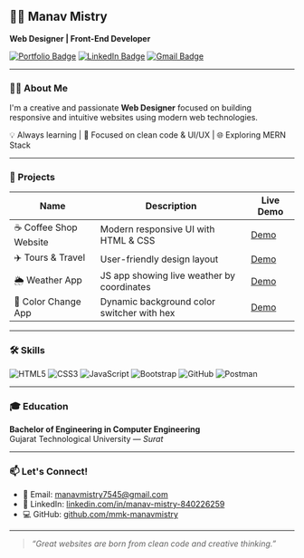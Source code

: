 ## 🧑‍💻 Manav Mistry

**Web Designer | Front-End Developer**

[![Portfolio Badge](https://img.shields.io/badge/-View%20Portfolio-000?style=flat&logo=vercel&logoColor=white&color=blue)](https://github.com/mmk-manavmistry)
[![LinkedIn Badge](https://img.shields.io/badge/-LinkedIn-blue?style=flat-square&logo=linkedin&logoColor=white&link=https://linkedin.com/in/manav-mistry-840226259)](https://linkedin.com/in/manav-mistry-840226259)
[![Gmail Badge](https://img.shields.io/badge/-Email-c14438?style=flat-square&logo=Gmail&logoColor=white&link=mailto:manavmistry7545@gmail.com)](mailto:manavmistry7545@gmail.com)

---

### 👨‍🎨 About Me

I'm a creative and passionate **Web Designer** focused on building responsive and intuitive websites using modern web technologies.

💡 Always learning | 🎯 Focused on clean code & UI/UX | 🌐 Exploring MERN Stack

---

### 🚀 Projects

| Name | Description | Live Demo |
|------|-------------|-----------|
| ☕ Coffee Shop Website | Modern responsive UI with HTML & CSS | [Demo](https://manav-mistry-coffee.netlify.app/) |
| ✈️ Tours & Travel | User-friendly design layout | [Demo](https://manav-mistry-tours-travel.netlify.app/) |
| 🌦️ Weather App | JS app showing live weather by coordinates | [Demo](https://latlongtoweather.netlify.app/) |
| 🎨 Color Change App | Dynamic background color switcher with hex | [Demo](https://colorcombinationapp.netlify.app/) |

---

### 🛠️ Skills

![HTML5](https://img.shields.io/badge/HTML5-E34F26?style=flat-square&logo=html5&logoColor=white)
![CSS3](https://img.shields.io/badge/CSS3-1572B6?style=flat-square&logo=css3&logoColor=white)
![JavaScript](https://img.shields.io/badge/JavaScript-F7DF1E?style=flat-square&logo=javascript&logoColor=black)
![Bootstrap](https://img.shields.io/badge/Bootstrap-563D7C?style=flat-square&logo=bootstrap&logoColor=white)
![GitHub](https://img.shields.io/badge/GitHub-181717?style=flat-square&logo=github&logoColor=white)
![Postman](https://img.shields.io/badge/Postman-FF6C37?style=flat-square&logo=postman&logoColor=white)

---

### 🎓 Education

**Bachelor of Engineering in Computer Engineering**  
Gujarat Technological University — *Surat*

---



### 📫 Let's Connect!

- 📧 Email: [manavmistry7545@gmail.com](mailto:manavmistry7545@gmail.com)  
- 💼 LinkedIn: [linkedin.com/in/manav-mistry-840226259](https://linkedin.com/in/manav-mistry-840226259)  
- 💻 GitHub: [github.com/mmk-manavmistry](https://github.com/mmk-manavmistry)

---

> *“Great websites are born from clean code and creative thinking.”*
